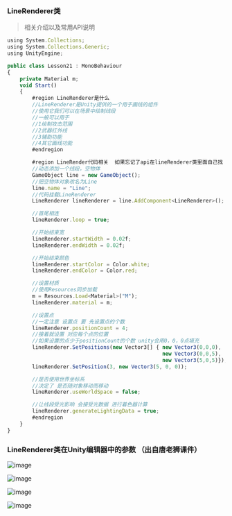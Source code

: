 ### LineRenderer类

> 相关介绍以及常用API说明
```js
using System.Collections;
using System.Collections.Generic;
using UnityEngine;

public class Lesson21 : MonoBehaviour
{
    private Material m;
    void Start()
    {
        #region LineRenderer是什么
        //LineRenderer是Unity提供的一个用于画线的组件
        //使用它我们可以在场景中绘制线段
        //一般可以用于
        //1绘制攻击范围
        //2武器红外线
        //3辅助功能
        //4其它画线功能
        #endregion

        #region LineRender代码相关  如果忘记了api在lineRenderer类里面自己找
        //动态添加一个线段，空物体
        GameObject line = new GameObject();
        //把空物体对象改名为Line
        line.name = "Line";
        //代码挂载LineRenderer
        LineRenderer lineRenderer = line.AddComponent<LineRenderer>();

        //首尾相连
        lineRenderer.loop = true;

        //开始结束宽
        lineRenderer.startWidth = 0.02f;
        lineRenderer.endWidth = 0.02f;

        //开始结束颜色
        lineRenderer.startColor = Color.white;
        lineRenderer.endColor = Color.red;

        //设置材质
        //使用Resources同步加载
        m = Resources.Load<Material>("M");
        lineRenderer.material = m;

        //设置点
        //一定注意 设置点 要 先设置点的个数
        lineRenderer.positionCount = 4;
        //接着就设置 对应每个点的位置
        //如果设置的点少于positionCount的个数 unity会用0，0，0点填充
        lineRenderer.SetPositions(new Vector3[] { new Vector3(0,0,0),
                                                  new Vector3(0,0,5),
                                                  new Vector3(5,0,5)});
        lineRenderer.SetPosition(3, new Vector3(5, 0, 0));

        //是否使用世界坐标系
        //决定了 是否随对象移动而移动
        lineRenderer.useWorldSpace = false;

        //让线段受光影响 会接受光数据 进行着色器计算
        lineRenderer.generateLightingData = true;
        #endregion
    }
}
```

### LineRenderer类在Unity编辑器中的参数 （出自唐老狮课件）
![image](https://github.com/NatsunoKoide/natsunokoide.github.io/assets/137853852/4b4460ce-ebc3-48af-94b8-cb5e4bdea61d)

![image](https://github.com/NatsunoKoide/natsunokoide.github.io/assets/137853852/422257e6-06c6-49e6-80b4-d526b60348e0)

![image](https://github.com/NatsunoKoide/natsunokoide.github.io/assets/137853852/47c91c30-901d-4d5b-a2b4-6e411c0dcb64)

![image](https://github.com/NatsunoKoide/natsunokoide.github.io/assets/137853852/00a605af-0d59-40b2-88b8-b43ad0b77983)


